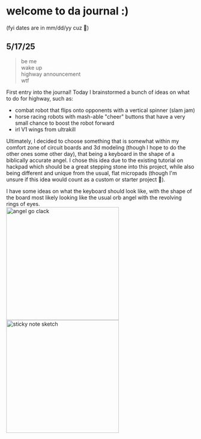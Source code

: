 # welcome to da journal :)
(fyi dates are in mm/dd/yy cuz 🦅)

## 5/17/25
>be me  
>wake up  
>highway announcement  
>wtf  
  
First entry into the journal! Today I brainstormed a bunch of ideas on what to do for highway, such as:
* combat robot that flips onto opponents with a vertical spinner (slam jam)
* horse racing robots with mash-able "cheer" buttons that have a very small chance to boost the robot forward
* irl V1 wings from ultrakill
  
Ultimately, I decided to choose something that is somewhat within my comfort zone of circuit boards and 3d modeling (though I hope to do the other ones some other day),
that being a keyboard in the shape of a biblically accurate angel. I chose this idea due to the existing tutorial on hackpad which should be a great 
stepping stone into this project, while also being different and unique from the usual, flat micropads (though I'm unsure if this idea would count as a custom or starter project 🗿).
  
I have some ideas on what the keyboard should look like, with the shape of the board most likely looking like the usual orb angel with the revolving rings of eyes.  
<img width="300" alt="angel go clack" src="https://github.com/user-attachments/assets/115d9f0f-bb39-4dbc-8a9d-8685635a11cc" />
<img width="300" alt="sticky note sketch" src="https://github.com/user-attachments/assets/46cad23b-449f-4359-9bf7-2a51c7a1b3b9" />
